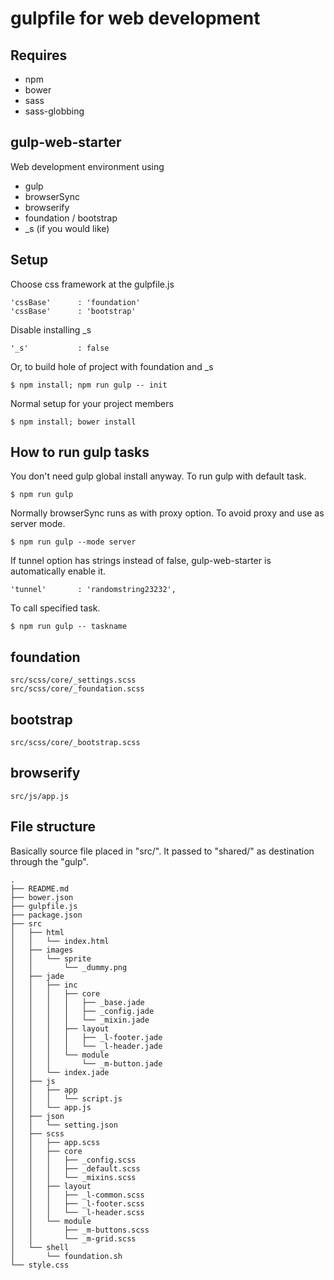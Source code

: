 # gulpfile for web development
## Requires
* npm
* bower
* sass
* sass-globbing


## gulp-web-starter
Web development environment using
* gulp
* browserSync
* browserify
* foundation / bootstrap
* _s (if you would like)


## Setup
Choose css framework at the gulpfile.js

    'cssBase'      : 'foundation'
    'cssBase'      : 'bootstrap'

Disable installing _s

    '_s'           : false

Or, to build hole of project with foundation and _s

    $ npm install; npm run gulp -- init

Normal setup for your project members

    $ npm install; bower install


## How to run gulp tasks
You don't need gulp global install anyway. To run gulp with default task.

    $ npm run gulp

Normally browserSync runs as with proxy option. To avoid proxy and use as server mode.

    $ npm run gulp --mode server

If tunnel option has strings instead of false, gulp-web-starter is automatically enable it.

    'tunnel'       : 'randomstring23232',

To call specified task.

    $ npm run gulp -- taskname


## foundation

    src/scss/core/_settings.scss
    src/scss/core/_foundation.scss


## bootstrap

    src/scss/core/_bootstrap.scss


## browserify

    src/js/app.js


## File structure
Basically source file placed in "src/". It passed to "shared/" as destination through the "gulp".

    .
    ├── README.md
    ├── bower.json
    ├── gulpfile.js
    ├── package.json
    ├── src
    │   ├── html
    │   │   └── index.html
    │   ├── images
    │   │   └── sprite
    │   │       └── _dummy.png
    │   ├── jade
    │   │   ├── inc
    │   │   │   ├── core
    │   │   │   │   ├── _base.jade
    │   │   │   │   ├── _config.jade
    │   │   │   │   └── _mixin.jade
    │   │   │   ├── layout
    │   │   │   │   ├── _l-footer.jade
    │   │   │   │   └── _l-header.jade
    │   │   │   └── module
    │   │   │       └── _m-button.jade
    │   │   └── index.jade
    │   ├── js
    │   │   ├── app
    │   │   │   └── script.js
    │   │   └── app.js
    │   ├── json
    │   │   └── setting.json
    │   ├── scss
    │   │   ├── app.scss
    │   │   ├── core
    │   │   │   ├── _config.scss
    │   │   │   ├── _default.scss
    │   │   │   └── _mixins.scss
    │   │   ├── layout
    │   │   │   ├── _l-common.scss
    │   │   │   ├── _l-footer.scss
    │   │   │   └── _l-header.scss
    │   │   └── module
    │   │       ├── _m-buttons.scss
    │   │       └── _m-grid.scss
    │   └── shell
    │       └── foundation.sh
    └── style.css
